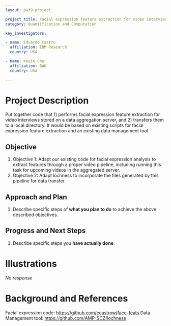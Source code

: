 ```yaml
---
layout: pw39-project

project_title: Facial expression feature extraction for video interviews
category: Quantification and Computation

key_investigators:

- name: Eduardo Castro
  affiliation: IBM Research
  country: USA

- name: Kevin Cho
  affiliation: BWH
  country: USA

---
```


# Project Description

<!-- Add a short paragraph describing the project. -->

Put together code that 1) performs facial expression feature extraction for video interviews stored on a data aggregation server, and 2) transfers them to a local directory. It would be based on existing scripts for facial expression feature extraction and an existing data management tool.

## Objective

<!-- Describe here WHAT you would like to achieve (what you will have as end result). -->

1.  Objective 1: Adapt our existing code for facial expression analysis to extract features through a proper video pipeline, including running this task for upcoming videos in the aggregated server.
2.  Objective 2: Adapt lochness to incorporate the files generated by this pipeline for data transfer.

## Approach and Plan

<!-- Describe here HOW you would like to achieve the objectives stated above. -->

1.  Describe specific steps of **what you plan to do** to achieve the above described objectives.

## Progress and Next Steps

<!-- Update this section as you make progress, describing of what you have ACTUALLY DONE.
     If there are specific steps that you could not complete then you can describe them here, too. -->

1.  Describe specific steps you **have actually done**.

# Illustrations

<!-- Add pictures and links to videos that demonstrate what has been accomplished. -->

*No response*

# Background and References

<!-- If you developed any software, include link to the source code repository.
     If possible, also add links to sample data, and to any relevant publications. -->

Facial expression code: <https://github.com/ecastrow/face-feats>
Data Management tool: <https://github.com/AMP-SCZ/lochness>
